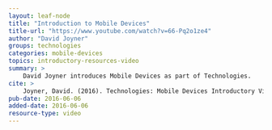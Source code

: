 ```yaml
---
layout: leaf-node
title: "Introduction to Mobile Devices"
title-url: "https://www.youtube.com/watch?v=66-Pq2o1ze4"
author: "David Joyner"
groups: technologies
categories: mobile-devices
topics: introductory-resources-video
summary: >
    David Joyner introduces Mobile Devices as part of Technologies.
cite: >
    Joyner, David. (2016). Technologies: Mobile Devices Introductory Video. Udacity.  June 6, 2016.
pub-date: 2016-06-06
added-date: 2016-06-06
resource-type: video
---
```

